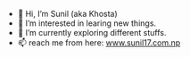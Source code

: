 - 👋 Hi, I’m Sunil (aka Khosta)
- 👀 I’m interested in learing new things.
- 🌱 I’m currently exploring different stuffs.
- 📫 reach me from here: www.sunil17.com.np

<!---
Khostaa/Khostaa is a ✨ special ✨ repository because its `README.md` (this file) appears on your GitHub profile.
You can click the Preview link to take a look at your changes.
--->
